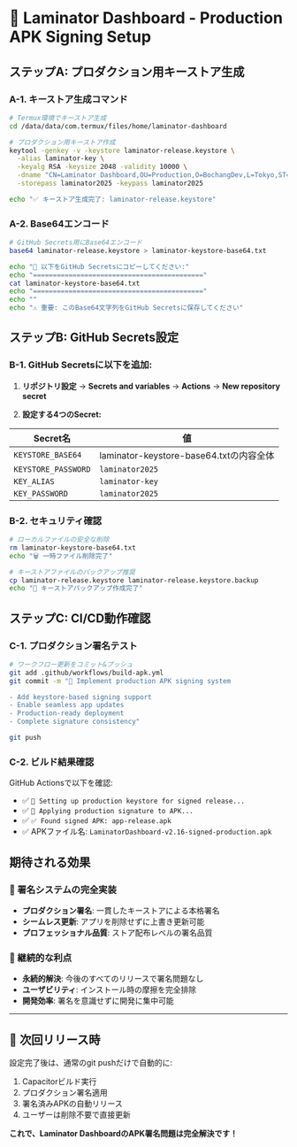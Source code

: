 # 🔐 Laminator Dashboard - Production APK Signing Setup

## ステップA: プロダクション用キーストア生成

### A-1. キーストア生成コマンド
```bash
# Termux環境でキーストア生成
cd /data/data/com.termux/files/home/laminator-dashboard

# プロダクション用キーストア作成
keytool -genkey -v -keystore laminator-release.keystore \
  -alias laminator-key \
  -keyalg RSA -keysize 2048 -validity 10000 \
  -dname "CN=Laminator Dashboard,OU=Production,O=BochangDev,L=Tokyo,ST=Tokyo,C=JP" \
  -storepass laminator2025 -keypass laminator2025

echo "✅ キーストア生成完了: laminator-release.keystore"
```

### A-2. Base64エンコード
```bash
# GitHub Secrets用にBase64エンコード
base64 laminator-release.keystore > laminator-keystore-base64.txt

echo "🔑 以下をGitHub Secretsにコピーしてください:"
echo "===========================================" 
cat laminator-keystore-base64.txt
echo "==========================================="
echo ""
echo "⚠️ 重要: このBase64文字列をGitHub Secretsに保存してください"
```

## ステップB: GitHub Secrets設定

### B-1. GitHub Secretsに以下を追加:

1. **リポジトリ設定** → **Secrets and variables** → **Actions** → **New repository secret**

2. **設定する4つのSecret:**

| Secret名 | 値 |
|----------|-----|
| `KEYSTORE_BASE64` | laminator-keystore-base64.txtの内容全体 |
| `KEYSTORE_PASSWORD` | `laminator2025` |
| `KEY_ALIAS` | `laminator-key` |
| `KEY_PASSWORD` | `laminator2025` |

### B-2. セキュリティ確認
```bash
# ローカルファイルの安全な削除
rm laminator-keystore-base64.txt
echo "🗑️ 一時ファイル削除完了"

# キーストアファイルのバックアップ推奨
cp laminator-release.keystore laminator-release.keystore.backup
echo "💾 キーストアバックアップ作成完了"
```

## ステップC: CI/CD動作確認

### C-1. プロダクション署名テスト
```bash
# ワークフロー更新をコミット&プッシュ
git add .github/workflows/build-apk.yml
git commit -m "🔐 Implement production APK signing system

- Add keystore-based signing support
- Enable seamless app updates  
- Production-ready deployment
- Complete signature consistency"

git push
```

### C-2. ビルド結果確認

GitHub Actionsで以下を確認:
- ✅ `🔑 Setting up production keystore for signed release...`
- ✅ `🔐 Applying production signature to APK...`
- ✅ `✅ Found signed APK: app-release.apk`
- ✅ APKファイル名: `LaminatorDashboard-v2.16-signed-production.apk`

## 期待される効果

### 🎯 署名システムの完全実装
- **プロダクション署名**: 一貫したキーストアによる本格署名
- **シームレス更新**: アプリを削除せずに上書き更新可能
- **プロフェッショナル品質**: ストア配布レベルの署名品質

### 🔄 継続的な利点
- **永続的解決**: 今後のすべてのリリースで署名問題なし
- **ユーザビリティ**: インストール時の摩擦を完全排除
- **開発効率**: 署名を意識せずに開発に集中可能

---

## 🚀 次回リリース時

設定完了後は、通常のgit pushだけで自動的に:
1. Capacitorビルド実行
2. プロダクション署名適用  
3. 署名済みAPKの自動リリース
4. ユーザーは削除不要で直接更新

**これで、Laminator DashboardのAPK署名問題は完全解決です！**